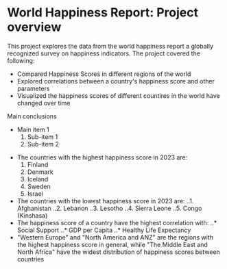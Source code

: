 # World Happiness Report: Project overview
This project explores the data from the world happiness report a globally recognized survey on happiness indicators. 
The project covered the following:
* Compared Happiness Scores in different regions of the world
* Explored correlations between a country's happiness score and other parameters
* Visualized the happiness scores of different countires in the world have changed over time

Main conclusions
- Main item 1
  1. Sub-item 1
  2. Sub-item 2
 
     
* The countries with the highest happiness score in 2023 are:
  1. Finland
  2. Denmark
  3. Iceland
  4. Sweden
  5. Israel
* The countries with the lowest happiness score in 2023 are:
  ..1. Afghanistan
  ..2. Lebanon
  ..3. Lesotho
  ..4. Sierra Leone
  ..5. Congo (Kinshasa)
* The happiness score of a country have the highest correlation with:
  ..* Social Support
  ..* GDP per Capita
  ..* Healthy Life Expectancy
* "Western Europe" and "North America and ANZ" are the regions with the highest happiness score in general, while "The Middle East and North Africa" have the widest distribution of happiness scores between countries
